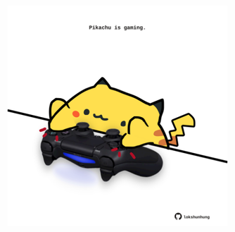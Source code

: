 <!-- built at 28/05/2023, 02:22:52 UTC -->
<p align="center">
  <img width="500" height="500" src="./ReadmeImage.svg">
</p>
